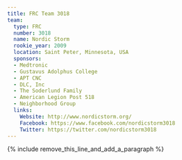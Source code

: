 ```yaml
---
title: FRC Team 3018
team:
  type: FRC
  number: 3018
  name: Nordic Storm
  rookie_year: 2009
  location: Saint Peter, Minnesota, USA
  sponsors:
  - Medtronic
  - Gustavus Adolphus College
  - APT CNC
  - DLC, Inc
  - The Soderlund Family
  - American Legion Post 518
  - Neighborhood Group
  links:
    Website: http://www.nordicstorm.org/
    Facebook: https://www.facebook.com/nordicstorm3018
    Twitter: https://twitter.com/nordicstorm3018
---
```


{% include remove_this_line_and_add_a_paragraph %}